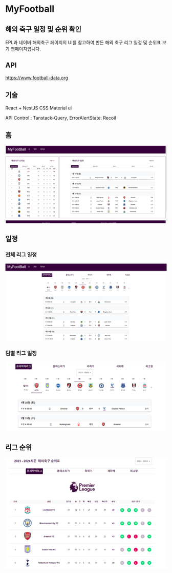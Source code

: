 # MyFootball

## 해외 축구 일정 및 순위 확인

EPL과 네이버 해외축구 페이지의 UI를 참고하여 만든 해외 축구 리그 일정 및 순위표 보기 웹페이지입니다.

## API

https://www.football-data.org

## 기술

React + NestJS
CSS Material ui

API Control : Tanstack-Query,
ErrorAlertState: Recoil

## 홈

![Alt text](image.png)

## 일정

### 전체 리그 일정

![Alt text](image-1.png)

### 팀별 리그 일정

![Alt text](image-2.png)

## 리그 순위

![Alt text](image-3.png)
